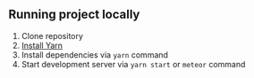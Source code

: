 ## Running project locally

1. Clone repository
2. [Install Yarn](https://yarnpkg.com/en/docs/install)
3. Install dependencies via `yarn` command
4. Start development server via `yarn start` or `meteor` command
